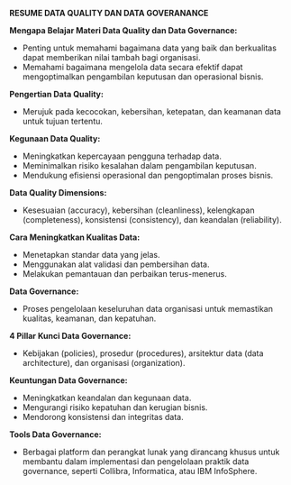 **RESUME DATA QUALITY DAN DATA GOVERANANCE**

**Mengapa Belajar Materi Data Quality dan Data Governance:**
- Penting untuk memahami bagaimana data yang baik dan berkualitas dapat memberikan nilai tambah bagi organisasi.
- Memahami bagaimana mengelola data secara efektif dapat mengoptimalkan pengambilan keputusan dan operasional bisnis.

**Pengertian Data Quality:**
- Merujuk pada kecocokan, kebersihan, ketepatan, dan keamanan data untuk tujuan tertentu.

**Kegunaan Data Quality:**
- Meningkatkan kepercayaan pengguna terhadap data.
- Meminimalkan risiko kesalahan dalam pengambilan keputusan.
- Mendukung efisiensi operasional dan pengoptimalan proses bisnis.

**Data Quality Dimensions:**
- Kesesuaian (accuracy), kebersihan (cleanliness), kelengkapan (completeness), konsistensi (consistency), dan keandalan (reliability).

**Cara Meningkatkan Kualitas Data:**
- Menetapkan standar data yang jelas.
- Menggunakan alat validasi dan pembersihan data.
- Melakukan pemantauan dan perbaikan terus-menerus.

**Data Governance:**
- Proses pengelolaan keseluruhan data organisasi untuk memastikan kualitas, keamanan, dan kepatuhan.

**4 Pillar Kunci Data Governance:**
- Kebijakan (policies), prosedur (procedures), arsitektur data (data architecture), dan organisasi (organization).

**Keuntungan Data Governance:**
- Meningkatkan keandalan dan kegunaan data.
- Mengurangi risiko kepatuhan dan kerugian bisnis.
- Mendorong konsistensi dan integritas data.

**Tools Data Governance:**
- Berbagai platform dan perangkat lunak yang dirancang khusus untuk membantu dalam implementasi dan pengelolaan praktik data governance, seperti Collibra, Informatica, atau IBM InfoSphere.